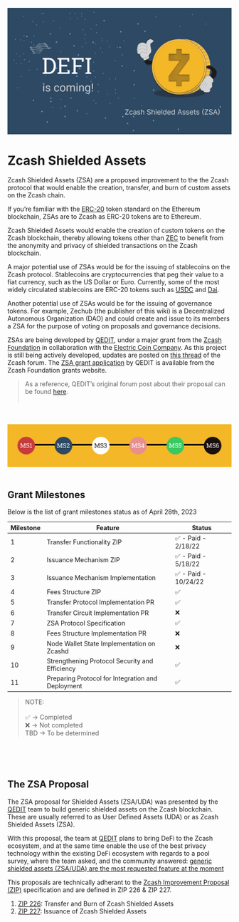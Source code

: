 ![speed limit sign](../../assets/images/zcash-shielded-assets.png "Defi-is-coming-to-zcash-ecosystem")

# Zcash Shielded Assets

Zcash Shielded Assets (ZSA) are a proposed improvement to the the Zcash protocol that would enable the creation, transfer, and burn of custom assets on the Zcash chain.

If you’re familiar with the [ERC-20](https://ethereum.org/en/developers/docs/standards/tokens/erc-20/) token standard on the Ethereum blockchain, ZSAs are to Zcash as ERC-20 tokens are to Ethereum.

Zcash Shielded Assets would enable the creation of custom tokens on the Zcash blockchain, thereby allowing tokens other than [ZEC](https://wiki.zechub.xyz/using-zec-privately) to benefit from the anonymity and privacy of shielded transactions on the Zcash blockchain.

A major potential use of ZSAs would be for the issuing of stablecoins on the Zcash protocol. Stablecoins are cryptocurrencies that peg their value to a fiat currency, such as the US Dollar or Euro. Currently, some of the most widely circulated stablecoins are ERC-20 tokens such as [USDC](https://www.circle.com/en/usdc) and [Dai](https://docs.makerdao.com/).

Another potential use of ZSAs would be for the issuing of governance tokens. For example, Zechub (the publisher of this wiki) is a Decentralized Autonomous Organization (DAO) and could create and issue to its members a ZSA for the purpose of voting on proposals and governance decisions.

ZSAs are being developed by [QEDIT](https://qed-it.com/), under a major grant from the [Zcash Foundation](https://wiki.zechub.xyz/zcash-foundation) in collaboration with the [Electric Coin Company](https://wiki.zechub.xyz/electric-coin-company). As this project is still being actively developed, updates are posted on [this thread](https://forum.zcashcommunity.com/t/grant-update-zcash-shielded-assets-monthly-updates/41153) of the Zcash forum. The [ZSA grant application](https://zcashgrants.org/gallery/25215916-53ea-4041-a3b2-6d00c487917d/33106640/) by QEDIT is available from the Zcash Foundation grants website.

> As a reference, QEDIT’s original forum post about their proposal can be found [here](https://forum.zcashcommunity.com/t/a-proposal-for-shielded-assets-zsa-uda-for-defi-on-zcash/40520).
</br></br>

</br></br>
![Grant Milestones](../../assets/images/milestone.png "Grant Milestones as of April 28th, 2023")
</br></br>

## Grant Milestones

Below is the list of grant milestones status as of April 28th, 2023

| Milestone  | Feature | Status |
| -------- | --------- | --------- |
| 1 | Transfer Functionality ZIP        | ✅ - Paid - 2/18/22      |
| 2 | Issuance Mechanism ZIP        | ✅ - Paid - 5/18/22      |
| 3 | Issuance Mechanism Implementation        | ✅ - Paid - 10/24/22      |
| 4 | Fees Structure ZIP       | ✅      |
| 5 | Transfer Protocol Implementation PR        | ✅      |
| 6 | Transfer Circuit Implementation PR        | ❌     |
| 7 | ZSA Protocol Specification        | ✅ |
| 8 |  Fees Structure Implementation PR        | ❌    |
| 9 | Node Wallet State Implementation on Zcashd        | ❌      |
| 10 | Strengthening Protocol Security and Efficiency       | ✅  |
| 11 | Preparing Protocol for Integration and Deployment       | ✅    |

> NOTE:</br></br> ✅ -> Completed </br> ❌ -> Not completed </br> TBD -> To be determined
</br>
</br>

</br>

## The ZSA Proposal

The ZSA proposal for Shielded Assets (ZSA/UDA) was presented by the [QEDIT](https://qed-it.com/) team to build generic shielded assets on the Zcash blockchain. These are usually referred to as User Defined Assets (UDA) or as Zcash Shielded Assets (ZSA).

With this proposal, the team at [QEDIT](https://qed-it.com/) plans to bring DeFi to the Zcash ecosystem, and at the same time enable the use of the best privacy technology within the existing DeFi ecosystem with regards to a pool survey, where the team asked, and the community answered: [generic shielded assets (ZSA/UDA) are the most requested feature at the moment](https://twitter.com/BenarrochDaniel/status/1428327864034791429)

This proposals are technically adherant to the [Zcash Improvement Proposal (ZIP)](https://zips.z.cash/zip-0000) specification and are defined in ZIP 226 & ZIP 227.

1. [ZIP 226](https://qed-it.github.io/zips/zip-0226): Transfer and Burn of Zcash Shielded Assets
2. [ZIP 227](https://qed-it.github.io/zips/zip-0227): Issuance of Zcash Shielded Assets
